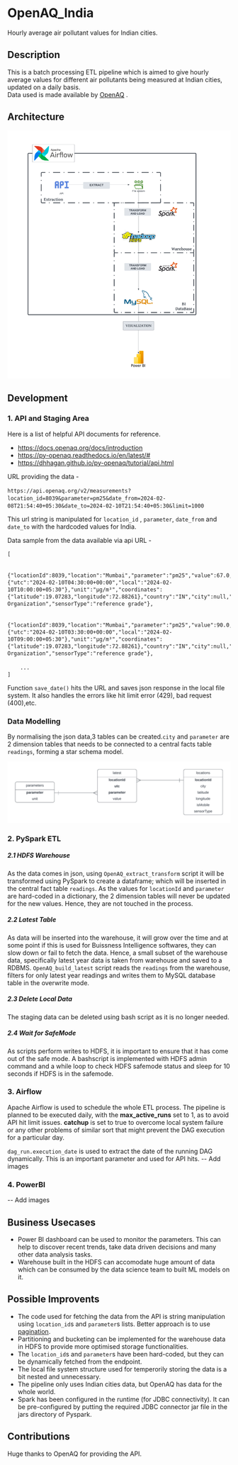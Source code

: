 # OpenAQ_India
Hourly average air pollutant values for Indian cities. 


## Description
This is a batch processing ETL pipeline which is aimed to give hourly average values for different air pollutants being measured at Indian cities, updated on a daily basis.  
Data used is made available by [OpenAQ](https://openaq.org/) . 


## Architecture
![PipeLine Architecture](https://github.com/b1-80274/OpenAQ_India/blob/main/images/OpenAQ_Architecture.png)


## Development 

### 1. API and Staging Area
Here is a list of helpful API documents for reference.
- https://docs.openaq.org/docs/introduction
- https://py-openaq.readthedocs.io/en/latest/#
- https://dhhagan.github.io/py-openaq/tutorial/api.html


URL providing the data - 

`https://api.openaq.org/v2/measurements?location_id=8039&parameter=pm25&date_from=2024-02-08T21:54:40+05:30&date_to=2024-02-10T21:54:40+05:30&limit=1000`

This url string is manipulated for `location_id` , `parameter`, `date_from` and `date_to` with the hardcoded values for India. 

Data sample from the data available via api URL - 

```
[  
    
    {"locationId":8039,"location":"Mumbai","parameter":"pm25","value":67.0,"date":{"utc":"2024-02-10T04:30:00+00:00","local":"2024-02-10T10:00:00+05:30"},"unit":"µg/m³","coordinates":{"latitude":19.07283,"longitude":72.88261},"country":"IN","city":null,"isMobile":false,"isAnalysis":null,"entity":"Governmental Organization","sensorType":"reference grade"},

    {"locationId":8039,"location":"Mumbai","parameter":"pm25","value":90.0,"date":{"utc":"2024-02-10T03:30:00+00:00","local":"2024-02-10T09:00:00+05:30"},"unit":"µg/m³","coordinates":{"latitude":19.07283,"longitude":72.88261},"country":"IN","city":null,"isMobile":false,"isAnalysis":null,"entity":"Governmental Organization","sensorType":"reference grade"},

    ...
]
```

Function `save_date()` hits the URL and saves json response in the local file system. It also handles the errors like hit limit error (429), bad request (400),etc.

### Data Modelling 
By normalising the json data,3 tables can be created.`city` and `parameter` are 2 dimension tables that needs to be connected to a central facts table `readings`, forming a star schema model.

![Data Modelling - Star Schema](https://github.com/b1-80274/OpenAQ_India/blob/main/images/OpenAQ_Star_Schema.png)

### 2. PySpark ETL 

##### 2.1 HDFS Warehouse
As the data comes in json, using `OpenAQ_extract_transform` script it will be transformed using PySpark to create a dataframe; which will be inserted in the central fact table `readings`. As the values for `locationId` and `parameter` are hard-coded in a dictionary, the 2 dimension tables will never be updated for the new values. Hence, they are not touched in the process.


##### 2.2 Latest Table
As data will be inserted into the warehouse, it will grow over the time and at some point if this is used for Buissness Intelligence softwares, they can slow down or fail to fetch the data. Hence, a small subset of the warehouse data, specifically latest year data is taken from warehouse and saved to a RDBMS.
`OpenAQ_build_latest` script reads the `readings` from the warehouse, filters for only latest year readings and writes them to MySQL database table in the overwrite mode.

##### 2.3 Delete Local Data
The staging data can be deleted using bash script as it is no longer needed.


##### 2.4 Wait for SafeMode
As scripts perform writes to HDFS, it is important to ensure that it has come out of the safe mode. A bashscript is implemented with HDFS admin command and a while loop to check HDFS safemode status and sleep for 10 seconds if HDFS is in the safemode.


### 3. Airflow
Apache Airflow is used to schedule the whole ETL process. The pipeline is planned to be executed daily, with the **max_active_runs** set to 1, as to avoid API hit limit issues. **catchup** is set to true to overcome local system failure or any other problems of similar sort that might prevent the DAG execution for a particular day.

`dag_run.execution_date` is used to extract the date of the running DAG dynamically. This is an important parameter and used for API hits.
-- Add images

### 4. PowerBI
-- Add images


## Business Usecases
- Power BI dashboard can be used to monitor the parameters. This can help to discover recent trends, take data driven decisions and many other data analysis tasks.
- Warehouse built in the HDFS can accomodate huge amount of data which can be consumed by the data science team to built ML models on it.

## Possible Improvents
- The code used for fetching the data from the API is string manipulation using `location_id`s and `parameter`s lists. Better approach is to use [pagination](https://docs.github.com/en/rest/using-the-rest-api/using-pagination-in-the-rest-api?apiVersion=2022-11-28).
- Partitioning and bucketing can be implemented for the warehouse data in HDFS to provide more optimised storage functionalities.
- The `location_id`s and `parameter`s have been hard-coded, but they can be dynamically fetched from the endpoint.
- The local file system structure used for temperorily storing the data is a bit nested and unnecessary. 
- The pipeline only uses Indian cities data, but OpenAQ has data for the whole world.
- Spark has been configured in the runtime (for JDBC connectivity). It can be pre-configured by putting the required JDBC connector jar file in the jars directory of Pyspark.
 

## Contributions
Huge thanks to OpenAQ for providing the API. 

